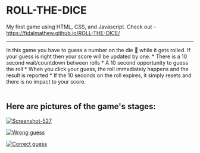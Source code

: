 # ROLL-THE-DICE
My first game using HTML, CSS, and Javascript.
Check out - https://fidalmathew.github.io/ROLL-THE-DICE/
<hr>
In this game you have to guess a number on the die 🎲 while it gets rolled. If your guess is right then your score will be updated by one. 
* There is a 10 second wait/countdown between rolls
* A 10 second opportunity to guess the roll 
* When you click your guess, the roll immediately happens and the result is reported 
* If the 10 seconds on the roll expires, it simply resets and there is no impact to your score.
<br  />
<br  />

<h2>Here are pictures of the game's stages:</h2>
<a href="https://ibb.co/RDNCkCc"><img src="https://i.ibb.co/71QGdGK/Screenshot-527.png" alt="Screenshot-527" border="0"></a>

<a href="https://ibb.co/CwSzkN3"><img src="https://i.ibb.co/S6ZPhW4/Screen-Shot-2021-12-01-at-4-37-54-PM.png" alt="Wrong guess" border="0"></a>

<a href="https://ibb.co/GxN2wZG"><img src="https://i.ibb.co/5Mw8DQC/Screen-Shot-2021-12-01-at-4-38-33-PM.png" alt="Correct guess" border="0"></a>
